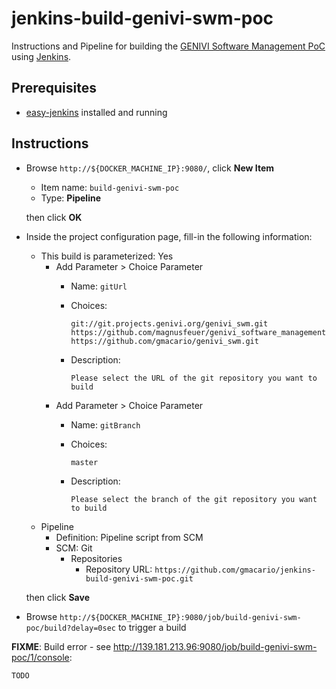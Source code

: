 # jenkins-build-genivi-swm-poc

Instructions and Pipeline for building the [GENIVI Software Management PoC](http://git.projects.genivi.org/genivi_swm.git) using [Jenkins](https://jenkins-ci.org/).

## Prerequisites

* [easy-jenkins](https://github.com/gmacario/easy-jenkins) installed and running

## Instructions

* Browse `http://${DOCKER_MACHINE_IP}:9080/`, click **New Item**
  - Item name: `build-genivi-swm-poc`
  - Type: **Pipeline**

  then click **OK**

* Inside the project configuration page, fill-in the following information:
  - This build is parameterized: Yes
    - Add Parameter > Choice Parameter
      - Name: `gitUrl`
      - Choices:
      
        ```
        git://git.projects.genivi.org/genivi_swm.git
        https://github.com/magnusfeuer/genivi_software_management.git
        https://github.com/gmacario/genivi_swm.git
        ```
      - Description:
      
        ```
        Please select the URL of the git repository you want to build
        ```
    - Add Parameter > Choice Parameter
      - Name: `gitBranch`
      - Choices:
      
        ```
        master
        ```
      - Description:
      
        ```
        Please select the branch of the git repository you want to build
        ```
  - Pipeline
    - Definition: Pipeline script from SCM
    - SCM: Git
      - Repositories
        - Repository URL: `https://github.com/gmacario/jenkins-build-genivi-swm-poc.git`

  then click **Save**

* Browse `http://${DOCKER_MACHINE_IP}:9080/job/build-genivi-swm-poc/build?delay=0sec` to trigger a build

**FIXME**: Build error - see <http://139.181.213.96:9080/job/build-genivi-swm-poc/1/console>:

```
TODO
```
